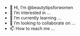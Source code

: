 - 👋 Hi, I’m @beautytipsforwomen
- 👀 I’m interested in ...
- 🌱 I’m currently learning ...
- 💞️ I’m looking to collaborate on ...
- 📫 How to reach me ...

<!---
beautytipsforwomen/beautytipsforwomen is a ✨ special ✨ repository because its `README.md` (this file) appears on your GitHub profile.
You can click the Preview link to take a look at your changes.
--->

